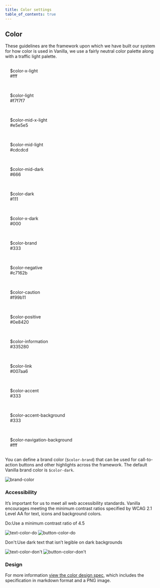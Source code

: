 ```yaml
---
title: Color settings
table_of_contents: true
---
```


## Color

These guidelines are the framework upon which we have built our system for how color is used in Vanilla, we use a fairly neutral color palette along with a traffic light palette.

<div class="u-equal-height">
  <div class="col-3 p-card u-no-padding">
    <div class="p-strip is-shallow is-bordered" style="background-color: #fff"></div>
    <p class="p-card__content u-no-margin" style="padding: 1rem">
      $color-x-light<br><span class="p-muted-heading">#fff</span>
    </p>
  </div>
  <div class="col-3 p-card u-no-padding">
    <div class="p-strip is-shallow is-bordered" style="background-color: #f7f7f7"></div>
    <p class="p-card__content u-no-margin" style="padding: 1rem">
      $color-light<br><span class="p-muted-heading">#f7f7f7</span>
    </p>
  </div>
  <div class="col-3 p-card u-no-padding">
    <div class="p-strip is-shallow is-bordered" style="background-color: #e5e5e5"></div>
    <p class="p-card__content u-no-margin" style="padding: 1rem">
      $color-mid-x-light<br><span class="p-muted-heading">#e5e5e5</span>
    </p>
  </div>
  <div class="col-3 p-card u-no-padding">
    <div class="p-strip is-shallow is-bordered" style="background-color: #cdcdcd"></div>
    <p class="p-card__content u-no-margin" style="padding: 1rem">
      $color-mid-light<br><span class="p-muted-heading">#cdcdcd</span>
    </p>
  </div>
</div>
<div class="u-equal-height">
  <div class="col-3 p-card u-no-padding">
    <div class="p-strip is-shallow is-bordered" style="background-color: #666"></div>
    <p class="p-card__content u-no-margin" style="padding: 1rem">
      $color-mid-dark<br><span class="p-muted-heading">#666</span>
    </p>
  </div>
  <div class="col-3 p-card u-no-padding">
    <div class="p-strip is-shallow is-bordered" style="background-color: #111"></div>
    <p class="p-card__content u-no-margin" style="padding: 1rem">
      $color-dark<br><span class="p-muted-heading">#111</span>
    </p>
  </div>
  <div class="col-3 p-card u-no-padding">
    <div class="p-strip is-shallow is-bordered" style="background-color: #000"></div>
    <p class="p-card__content u-no-margin" style="padding: 1rem">
      $color-x-dark<br><span class="p-muted-heading">#000</span>
    </p>
  </div>
  <div class="col-3 p-card u-no-padding">
    <div class="p-strip is-shallow is-bordered" style="background-color: #333"></div>
    <p class="p-card__content u-no-margin" style="padding: 1rem">
      $color-brand<br><span class="p-muted-heading">#333</span>
    </p>
  </div>
</div>
<div class="u-equal-height">
  <div class="col-3 p-card u-no-padding">
    <div class="p-strip is-shallow is-bordered" style="background-color: #c7162b"></div>
    <p class="p-card__content u-no-margin" style="padding: 1rem">
      $color-negative<br><span class="p-muted-heading">#c7162b</span>
    </p>
  </div>
  <div class="col-3 p-card u-no-padding">
    <div class="p-strip is-shallow is-bordered" style="background-color: #f99b11"></div>
    <p class="p-card__content u-no-margin" style="padding: 1rem">
      $color-caution<br><span class="p-muted-heading">#f99b11</span>
    </p>
  </div>
  <div class="col-3 p-card u-no-padding">
    <div class="p-strip is-shallow is-bordered" style="background-color: #0e8420"></div>
    <p class="p-card__content u-no-margin" style="padding: 1rem">
      $color-positive<br><span class="p-muted-heading">#0e8420</span>
    </p>
  </div>
  <div class="col-3 p-card u-no-padding">
    <div class="p-strip is-shallow is-bordered" style="background-color: #335280"></div>
    <p class="p-card__content u-no-margin" style="padding: 1rem">
      $color-information<br><span class="p-muted-heading">#335280</span>
    </p>
  </div>
</div>
<div class="u-equal-height">
  <div class="col-3 p-card u-no-padding">
    <div class="p-strip is-shallow is-bordered" style="background-color: #007aa6"></div>
    <p class="p-card__content u-no-margin" style="padding: 1rem">
      $color-link<br><span class="p-muted-heading">#007aa6</span>
    </p>
  </div>
  <div class="col-3 p-card u-no-padding">
    <div class="p-strip is-shallow is-bordered" style="background-color: #333"></div>
    <p class="p-card__content u-no-margin" style="padding: 1rem">
      $color-accent<br><span class="p-muted-heading">#333</span>
    </p>
  </div>
  <div class="col-3 p-card u-no-padding">
    <div class="p-strip is-shallow is-bordered" style="background-color: #333"></div>
    <p class="p-card__content u-no-margin" style="padding: 1rem">
      $color-accent-background<br><span class="p-muted-heading">#333</span>
    </p>
  </div>
  <div class="col-3 p-card u-no-padding">
    <div class="p-strip is-shallow is-bordered" style="background-color: #fff"></div>
    <p class="p-card__content u-no-margin" style="padding: 1rem">
      $color-navigation-background<br><span class="p-muted-heading">#fff</span>
    </p>
  </div>
</div>

You can define a brand color (`$color-brand`) that can be used for call-to-action buttons and other highlights across the framework. The default Vanilla brand color is `$color-dark`.

<img class="p-image--bordered" src="https://assets.ubuntu.com/v1/7446a44a-basics-brand-color.png" alt="brand-color">

### Accessibility

It’s important for us to meet all web accessibility standards. Vanilla encourages meeting the minimum contrast ratios specified by WCAG 2.1 Level AA for text, icons and background colors.

<div class="row">
   <div class="col-6">
   <div class="p-notification--positive">
   <p class="p-notification__response"><span class="p-notification__status">Do:</span>Use a minimum contrast ratio of 4.5</p>
   </div>
   <img class="p-image--bordered" src="https://assets.ubuntu.com/v1/9e60d838-basics-text-color-do.png" alt="text-color-do">
   <img class="p-image--bordered" src="https://assets.ubuntu.com/v1/a55aa80e-basics-button-color-do.png" alt="button-color-do">
   </div>
  <div class="col-6">
  <div class="p-notification--negative">
  <p class="p-notification__response"><span class="p-notification__status">Don't:</span>Use dark text that isn’t legible on dark backgrounds</p>
  </div>
  <img class="p-image--bordered" src="https://assets.ubuntu.com/v1/9f98d99d-basics-text-color-don%27t.png" alt="text-color-don't">
  <img class="p-image--bordered" src="https://assets.ubuntu.com/v1/4b8dc06e-basics-button-color-don%27t.png" alt="button-color-don't">
  </div>
</div>

### Design
For more information [view the color design spec](https://github.com/ubuntudesign/vanilla-design/tree/master/Color), which includes the specification in markdown format and a PNG image.
